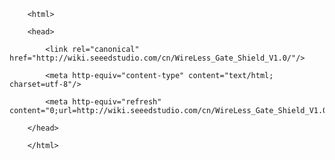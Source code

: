 <!DOCTYPE html>
        <html>
        <head>
            <link rel="canonical" href="http://wiki.seeedstudio.com/cn/WireLess_Gate_Shield_V1.0/"/>
            <meta http-equiv="content-type" content="text/html; charset=utf-8"/>
            <meta http-equiv="refresh" content="0;url=http://wiki.seeedstudio.com/cn/WireLess_Gate_Shield_V1.0/"/>
        </head>
        </html>